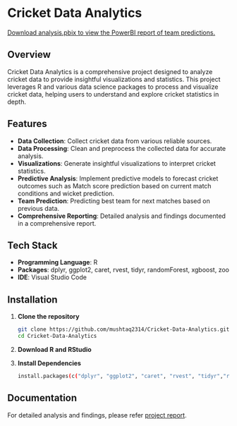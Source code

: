 # Cricket Data Analytics

[Download analysis.pbix to view the PowerBI report of team predictions.](https://github.com/mushtaq2314/Cricket-Data-Analytics/blob/main/analysis.pbix) <!-- Add a logo if you have one -->

## Overview

Cricket Data Analytics is a comprehensive project designed to analyze cricket data to provide insightful visualizations and statistics. This project leverages R and various data science packages to process and visualize cricket data, helping users to understand and explore cricket statistics in depth.

## Features

- **Data Collection**: Collect cricket data from various reliable sources.
- **Data Processing**: Clean and preprocess the collected data for accurate analysis.
- **Visualizations**: Generate insightful visualizations to interpret cricket statistics.
- **Predictive Analysis**: Implement predictive models to forecast cricket outcomes such as Match score prediction based on current match conditions and wicket prediction.
- **Team Prediction**: Predicting best team for next matches based on previous data.
- **Comprehensive Reporting**: Detailed analysis and findings documented in a comprehensive report.

## Tech Stack

- **Programming Language**: R
- **Packages**: dplyr, ggplot2, caret, rvest, tidyr, randomForest, xgboost, zoo
- **IDE**: Visual Studio Code

## Installation

1. **Clone the repository**
   ```sh
   git clone https://github.com/mushtaq2314/Cricket-Data-Analytics.git
   cd Cricket-Data-Analytics
   ```
   
2. **Download R and RStudio**
   
3. **Install Dependencies**
   ```sh
   install.packages(c("dplyr", "ggplot2", "caret", "rvest", "tidyr","randomForest","xgboost","zoo"))
   ```
## Documentation 
   For detailed analysis and findings, please refer [project report](https://github.com/mushtaq2314/Cricket-Data-Analytics/blob/main/Documentation/Cricket_Data_Analytics.pdf "Cricket Data Analytics Report").

